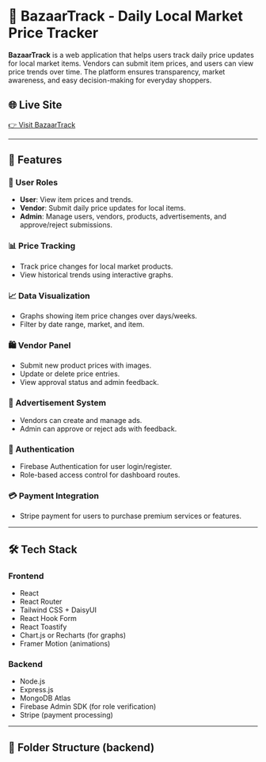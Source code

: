 # 🛒 BazaarTrack - Daily Local Market Price Tracker

**BazaarTrack** is a web application that helps users track daily price updates for local market items. Vendors can submit item prices, and users can view price trends over time. The platform ensures transparency, market awareness, and easy decision-making for everyday shoppers.

## 🌐 Live Site

[👉 Visit BazaarTrack](https://bazaar-track.web.app/)

---

## 🚀 Features

### 👥 User Roles

- **User**: View item prices and trends.
- **Vendor**: Submit daily price updates for local items.
- **Admin**: Manage users, vendors, products, advertisements, and approve/reject submissions.

### 📊 Price Tracking

- Track price changes for local market products.
- View historical trends using interactive graphs.

### 📈 Data Visualization

- Graphs showing item price changes over days/weeks.
- Filter by date range, market, and item.

### 🛍️ Vendor Panel

- Submit new product prices with images.
- Update or delete price entries.
- View approval status and admin feedback.

### 📢 Advertisement System

- Vendors can create and manage ads.
- Admin can approve or reject ads with feedback.

### 🔐 Authentication

- Firebase Authentication for user login/register.
- Role-based access control for dashboard routes.

### 💳 Payment Integration

- Stripe payment for users to purchase premium services or features.

---

## 🛠️ Tech Stack

### Frontend

- React
- React Router
- Tailwind CSS + DaisyUI
- React Hook Form
- React Toastify
- Chart.js or Recharts (for graphs)
- Framer Motion (animations)

### Backend

- Node.js
- Express.js
- MongoDB Atlas
- Firebase Admin SDK (for role verification)
- Stripe (payment processing)

---

## 📁 Folder Structure (backend)
